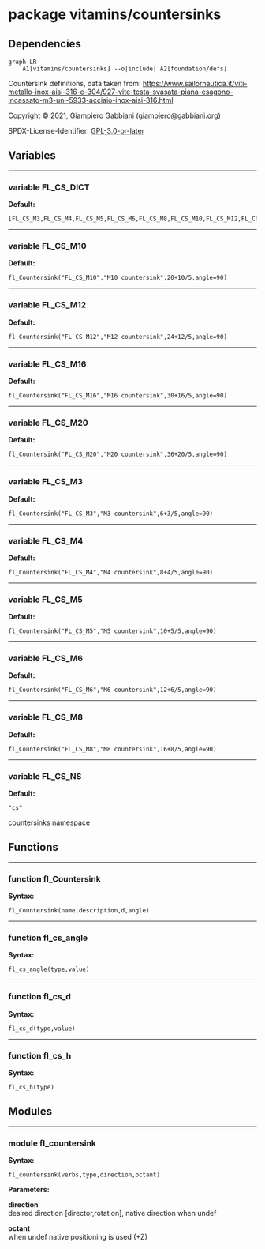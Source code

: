 # package vitamins/countersinks

## Dependencies

```mermaid
graph LR
    A1[vitamins/countersinks] --o|include| A2[foundation/defs]
```

Countersink definitions, data taken from:
https://www.sailornautica.it/viti-metallo-inox-aisi-316-e-304/927-vite-testa-svasata-piana-esagono-incassato-m3-uni-5933-acciaio-inox-aisi-316.html

Copyright © 2021, Giampiero Gabbiani (giampiero@gabbiani.org)

SPDX-License-Identifier: [GPL-3.0-or-later](https://spdx.org/licenses/GPL-3.0-or-later.html)


## Variables

---

### variable FL_CS_DICT

__Default:__

    [FL_CS_M3,FL_CS_M4,FL_CS_M5,FL_CS_M6,FL_CS_M8,FL_CS_M10,FL_CS_M12,FL_CS_M16,FL_CS_M20]

---

### variable FL_CS_M10

__Default:__

    fl_Countersink("FL_CS_M10","M10 countersink",20+10/5,angle=90)

---

### variable FL_CS_M12

__Default:__

    fl_Countersink("FL_CS_M12","M12 countersink",24+12/5,angle=90)

---

### variable FL_CS_M16

__Default:__

    fl_Countersink("FL_CS_M16","M16 countersink",30+16/5,angle=90)

---

### variable FL_CS_M20

__Default:__

    fl_Countersink("FL_CS_M20","M20 countersink",36+20/5,angle=90)

---

### variable FL_CS_M3

__Default:__

    fl_Countersink("FL_CS_M3","M3 countersink",6+3/5,angle=90)

---

### variable FL_CS_M4

__Default:__

    fl_Countersink("FL_CS_M4","M4 countersink",8+4/5,angle=90)

---

### variable FL_CS_M5

__Default:__

    fl_Countersink("FL_CS_M5","M5 countersink",10+5/5,angle=90)

---

### variable FL_CS_M6

__Default:__

    fl_Countersink("FL_CS_M6","M6 countersink",12+6/5,angle=90)

---

### variable FL_CS_M8

__Default:__

    fl_Countersink("FL_CS_M8","M8 countersink",16+8/5,angle=90)

---

### variable FL_CS_NS

__Default:__

    "cs"

countersinks namespace

## Functions

---

### function fl_Countersink

__Syntax:__

```text
fl_Countersink(name,description,d,angle)
```

---

### function fl_cs_angle

__Syntax:__

```text
fl_cs_angle(type,value)
```

---

### function fl_cs_d

__Syntax:__

```text
fl_cs_d(type,value)
```

---

### function fl_cs_h

__Syntax:__

```text
fl_cs_h(type)
```

## Modules

---

### module fl_countersink

__Syntax:__

    fl_countersink(verbs,type,direction,octant)

__Parameters:__

__direction__  
desired direction [director,rotation], native direction when undef

__octant__  
when undef native positioning is used (+Z)



